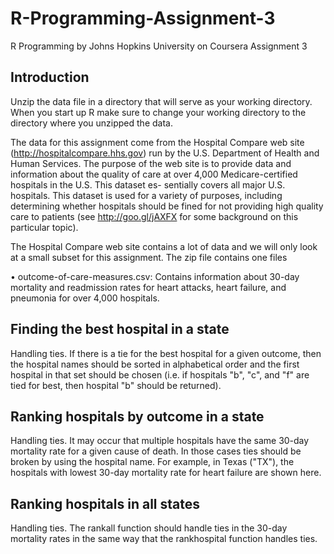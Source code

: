 # R-Programming-Assignment-3
R Programming by Johns Hopkins University on Coursera Assignment 3

## Introduction
Unzip the data file in a directory that will serve as your working directory. When you
start up R make sure to change your working directory to the directory where you unzipped the data.

The data for this assignment come from the Hospital Compare web site (http://hospitalcompare.hhs.gov)
run by the U.S. Department of Health and Human Services. The purpose of the web site is to provide data and
information about the quality of care at over 4,000 Medicare-certified hospitals in the U.S. This dataset es-
sentially covers all major U.S. hospitals. This dataset is used for a variety of purposes, including determining
whether hospitals should be fined for not providing high quality care to patients (see http://goo.gl/jAXFX
for some background on this particular topic).

The Hospital Compare web site contains a lot of data and we will only look at a small subset for this
assignment. The zip file contains one files

• outcome-of-care-measures.csv: Contains information about 30-day mortality and readmission rates
for heart attacks, heart failure, and pneumonia for over 4,000 hospitals.

## Finding the best hospital in a state
Handling ties. If there is a tie for the best hospital for a given outcome, then the hospital names should
be sorted in alphabetical order and the first hospital in that set should be chosen (i.e. if hospitals "b", "c",
and "f" are tied for best, then hospital "b" should be returned).

## Ranking hospitals by outcome in a state
Handling ties. It may occur that multiple hospitals have the same 30-day mortality rate for a given cause
of death. In those cases ties should be broken by using the hospital name. For example, in Texas ("TX"),
the hospitals with lowest 30-day mortality rate for heart failure are shown here.

## Ranking hospitals in all states
Handling ties. The rankall function should handle ties in the 30-day mortality rates in the same way
that the rankhospital function handles ties.

